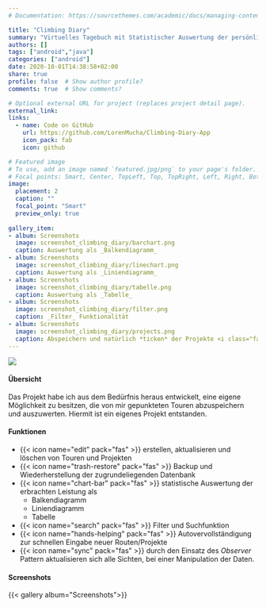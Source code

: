 ```yaml
---
# Documentation: https://sourcethemes.com/academic/docs/managing-content/

title: "Climbing Diary"
summary: "Virtuelles Tagebuch mit Statistischer Auswertung der persönlichen Leistungen, als native Android App."
authors: []
tags: ["android","java"]
categories: ["android"]
date: 2020-10-01T14:38:58+02:00
share: true
profile: false  # Show author profile?
comments: true  # Show comments?

# Optional external URL for project (replaces project detail page).
external_link: 
links:
  - name: Code on GitHub
    url: https://github.com/LorenMucha/Climbing-Diary-App
    icon_pack: fab
    icon: github

# Featured image
# To use, add an image named `featured.jpg/png` to your page's folder.
# Focal points: Smart, Center, TopLeft, Top, TopRight, Left, Right, BottomLeft, Bottom, BottomRight.
image:
  placement: 2
  caption: ""
  focal_point: "Smart"
  preview_only: true
  
gallery_item:
- album: Screenshots
  image: screenshot_climbing_diary/barchart.png
  caption: Auswertung als _Balkendiagramm_
- album: Screenshots
  image: screenshot_climbing_diary/linechart.png
  caption: Auswertung als _Liniendiagramm_
- album: Screenshots
  image: screenshot_climbing_diary/tabelle.png
  caption: Auswertung als _Tabelle_
- album: Screenshots
  image: screenshot_climbing_diary/filter.png
  caption: _Filter_ Funktionalität
- album: Screenshots
  image: screenshot_climbing_diary/projects.png
  caption: Abspeichern und natürlich *ticken* der Projekte <i class="far fa-smile" style="color:yellow;"></i>
---
```

<img src="logo.jpg"/>

#### Übersicht
Das Projekt habe ich aus dem Bedürfnis heraus entwickelt, eine eigene Möglichkeit zu besitzen, die von mir gepunkteten Touren abzuspeichern und auszuwerten. Hiermit ist ein eigenes Projekt entstanden. 

#### Funktionen
- {{< icon name="edit" pack="fas" >}} erstellen, aktualisieren und löschen von Touren und Projekten
- {{< icon name="trash-restore" pack="fas" >}} Backup und Wiederherstellung der zugrundeliegenden Datenbank
- {{< icon name="chart-bar" pack="fas" >}} statistische Auswertung der erbrachten Leistung als
  - Balkendiagramm
  - Liniendiagramm
  - Tabelle
- {{< icon name="search" pack="fas" >}} Filter und Suchfunktion
- {{< icon name="hands-helping" pack="fas" >}} Autovervollständigung zur schnellen Eingabe neuer Routen/Projekte
- {{< icon name="sync" pack="fas" >}} durch den Einsatz des _Observer_ Pattern aktualisieren sich alle Sichten, bei einer Manipulation der Daten.

#### Screenshots
{{< gallery album="Screenshots">}}


